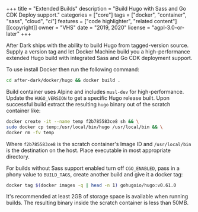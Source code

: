 +++
title = "Extended Builds"
description = "Build Hugo with Sass and Go CDK Deploy support."
categories = ["core"]
tags = ["docker", "container", "sass", "cloud", "ci"]
features = ["code highlighter", "related content"]
[[copyright]]
  owner = "VHS"
  date = "2019, 2020"
  license = "agpl-3.0-or-later"
+++

After Dark ships with the ability to build Hugo from tagged-version source. Supply a version tag and let Docker Machine build you a high-performance extended Hugo build with integrated Sass and Go CDK deployment support.

To use install Docker then run the following command:

```sh
cd after-dark/docker/hugo && docker build .
```

Build container uses Alpine and includes `musl-dev` for high-performance. Update the `HUGO_VERSION` to get a specific Hugo release built. Upon successful build extract the resulting `hugo` binary out of the scratch container like:

```sh
docker create -it --name temp f2b785583ce8 sh && \
sudo docker cp temp:/usr/local/bin/hugo /usr/local/bin && \
docker rm -fv temp
```

Where `f2b785583ce8` is the scratch container's Image ID and `/usr/local/bin` is the destination on the host. Place executable in most appropriate directory.

For builds without Sass support enabled turn off `CGO_ENABLED`, pass in a phony value to `BUILD_TAGS`, create another build and give it a docker tag:

```sh
docker tag $(docker images -q | head -n 1) gohugoio/hugo:v0.61.0
```

It's recommended at least 2GB of storage space is available when running builds. The resulting binary inside the scratch container is less than 50MB.
